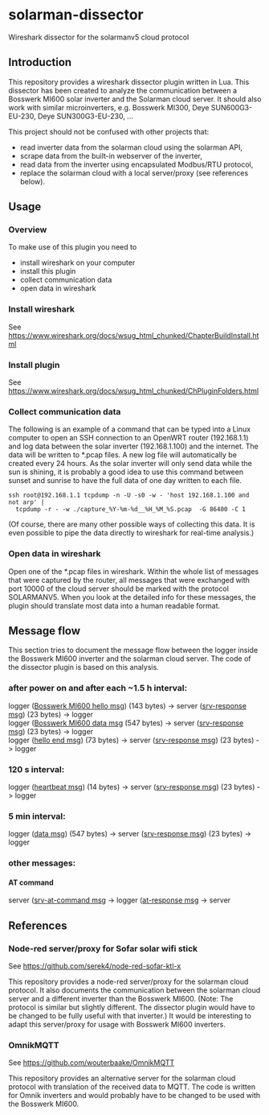 # solarman-dissector
Wireshark dissector for the solarmanv5 cloud protocol

## Introduction
This repository provides a wireshark dissector plugin written in Lua.
This dissector has been created to analyze the communication between a Bosswerk MI600 solar inverter and the Solarman cloud server.
It should also work with similar microinverters, e.g. Bosswerk MI300, Deye SUN600G3-EU-230, Deye SUN300G3-EU-230, ...

This project should not be confused with other projects that:
* read inverter data from the solarman cloud using the solarman API,
* scrape data from the built-in webserver of the inverter,
* read data from the inverter using encapsulated Modbus/RTU protocol,
* replace the solarman cloud with a local server/proxy (see references below).

## Usage
### Overview
To make use of this plugin you need to 
* install wireshark on your computer
* install this plugin
* collect communication data
* open data in wireshark

### Install wireshark
See https://www.wireshark.org/docs/wsug_html_chunked/ChapterBuildInstall.html 

### Install plugin
See https://www.wireshark.org/docs/wsug_html_chunked/ChPluginFolders.html

### Collect communication data
The following is an example of a command that can be typed into a Linux computer to open an SSH connection to an OpenWRT router (192.168.1.1) and log data between the solar inverter (192.168.1.100) and the internet. The data will be written to *.pcap files. A new log file will automatically be created every 24 hours. As the solar inverter will only send data while the sun is shining, it is probably a good idea to use this command between sunset and sunrise to have the full data of one day written to each file.

```
ssh root@192.168.1.1 tcpdump -n -U -s0 -w - 'host 192.168.1.100 and not arp' | 
  tcpdump -r - -w ./capture_%Y-%m-%d__%H_%M_%S.pcap  -G 86400 -C 1
```

(Of course, there are many other possible ways of collecting this data. It is even possible to pipe the data directly to wireshark for real-time analysis.) 

### Open data in wireshark
Open one of the *.pcap files in wireshark. Within the whole list of messages that were captured by the router, all messages that were exchanged with port 10000 of the cloud server should be marked with the protocol SOLARMANV5. When you look at the detailed info for these messages, the plugin should translate most data into a human readable format.

## Message flow

This section tries to document the message flow between the logger inside the Bosswerk MI600 inverter and the solarman cloud server.
The code of the dissector plugin is based on this analysis.

### after power on and after each ~1.5 h interval:

logger ([Bosswerk MI600 hello msg](messages/decode_hello-msg.md)) (143 bytes) -> server ([srv-response msg](messages/decode_srv-response.md)) (23 bytes) -> logger  
logger ([Bosswerk MI600 data msg](messages/decode_data.md) (547 bytes) -> server ([srv-response msg](messages/decode_srv-response.md)) (23 bytes) -> logger  
logger ([hello end msg](messages/decode_hello_end-msg.md)) (73 bytes) -> server ([srv-response msg](messages/decode_srv-response.md)) (23 bytes) -> logger  

### 120 s interval:

logger ([heartbeat msg](messages/decode_heartbeat.md)) (14 bytes) -> server ([srv-response msg](messages/decode_srv-response.md)) (23 bytes) -> logger

### 5 min interval:

logger ([data msg](messages/decode_data.md)) (547 bytes) -> server ([srv-response msg](messages/decode_srv-response.md)) (23 bytes) -> logger

### other messages:

#### AT command ####

server ([srv-at-command msg](messages/decode_srv-at-command.md) -> logger ([at-response msg](messages/decode_at-response.md) -> server 

## References
### Node-red server/proxy for Sofar solar wifi stick
See https://github.com/serek4/node-red-sofar-ktl-x

This repository provides a node-red server/proxy for the solarman cloud protocol. It also documents the communication between the solarman cloud server and a different inverter than the Bosswerk MI600. (Note: The protocol is similar but slightly different. The dissector plugin would have to be changed to be fully useful with that inverter.) It would be interesting to adapt this server/proxy for usage with Bosswerk MI600 inverters.

### OmnikMQTT
See https://github.com/wouterbaake/OmnikMQTT

This repository provides an alternative server for the solarman cloud protocol with translation of the received data to MQTT. The code is written for Omnik inverters and would probably have to be changed to be used with the Bosswerk MI600.
